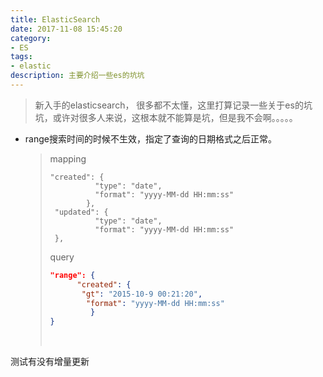 ```yaml
---
title: ElasticSearch
date: 2017-11-08 15:45:20
category: 
- ES
tags:
- elastic
description: 主要介绍一些es的坑坑
---
```

> 新入手的elasticsearch， 很多都不太懂，这里打算记录一些关于es的坑坑，或许对很多人来说，这根本就不能算是坑，但是我不会啊。。。。。

- range搜索时间的时候不生效，指定了查询的日期格式之后正常。

  > mapping
  >
  > ```
  > "created": {
  >           "type": "date",
  >           "format": "yyyy-MM-dd HH:mm:ss"
  >         },
  >  "updated": {
  >           "type": "date",
  >           "format": "yyyy-MM-dd HH:mm:ss"
  >  },
  > ```
  >
  > query 
  >
  > ```json
  > "range": {
  >       "created": {
  >        "gt": "2015-10-9 00:21:20",
  >         "format": "yyyy-MM-dd HH:mm:ss"
  >          }
  > }
  > ```
  >
  > ​






测试有没有增量更新
